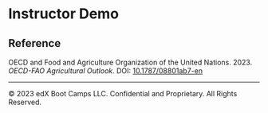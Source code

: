 # Instructor Demo

## Reference

OECD and Food and Agriculture Organization of the United Nations. 2023. *OECD-FAO Agricultural Outlook*. DOI:  [10.1787/08801ab7-en](https://doi.org/10.1787/08801ab7-en)

---

© 2023 edX Boot Camps LLC. Confidential and Proprietary. All Rights Reserved.
